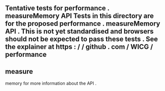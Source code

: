 #
Tentative
tests
for
performance
.
measureMemory
API
Tests
in
this
directory
are
for
the
proposed
performance
.
measureMemory
API
.
This
is
not
yet
standardised
and
browsers
should
not
be
expected
to
pass
these
tests
.
See
the
explainer
at
https
:
/
/
github
.
com
/
WICG
/
performance
-
measure
-
memory
for
more
information
about
the
API
.
